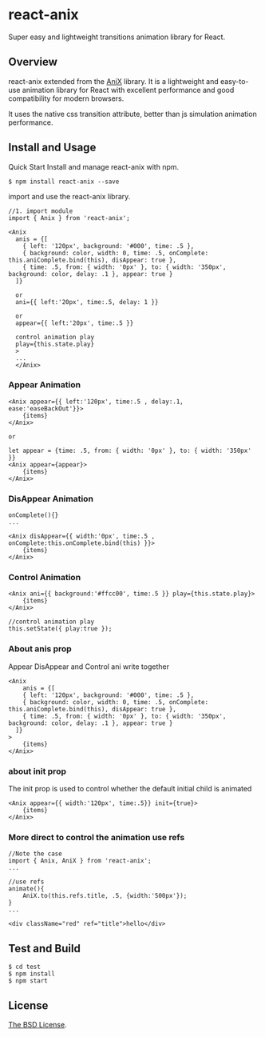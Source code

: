 # react-anix

Super easy and lightweight transitions animation library for React.

## Overview

react-anix extended from the [AniX](https://github.com/a-jie/AniX) library. It is a lightweight and easy-to-use animation library for React with excellent performance and good compatibility for modern browsers.

It uses the native css transition attribute, better than js simulation animation performance. 

## Install and Usage
Quick Start
Install and manage react-anix with npm.

```
$ npm install react-anix --save
```

import and use the react-anix library.

```
//1. import module
import { Anix } from 'react-anix';

<Anix 
  anis = {[
    { left: '120px', background: '#000', time: .5 },
    { background: color, width: 0, time: .5, onComplete: this.aniComplete.bind(this), disAppear: true },
    { time: .5, from: { width: '0px' }, to: { width: '350px', background: color, delay: .1 }, appear: true }
  ]}
	
  or 
  ani={{ left:'20px', time:.5, delay: 1 }}
  
  or 
  appear={{ left:'20px', time:.5 }}
  
  control animation play
  play={this.state.play}
  >
  ...
  </Anix>
```

### Appear Animation
```
<Anix appear={{ left:'120px', time:.5 , delay:.1, ease:'easeBackOut'}}>
	{items}
</Anix>

or

let appear = {time: .5, from: { width: '0px' }, to: { width: '350px' }}
<Anix appear={appear}>
	{items}
</Anix>
```

### DisAppear Animation
```
onComplete(){}
...

<Anix disAppear={{ width:'0px', time:.5 , onComplete:this.onComplete.bind(this) }}>
	{items}
</Anix>
```

### Control Animation
```
<Anix ani={{ background:'#ffcc00', time:.5 }} play={this.state.play}>
	{items}
</Anix>

//control animation play
this.setState({ play:true });
```

### About anis prop
Appear DisAppear and Control ani  write together  

```
<Anix 
	anis = {[
    { left: '120px', background: '#000', time: .5 },
    { background: color, width: 0, time: .5, onComplete: this.aniComplete.bind(this), disAppear: true },
    { time: .5, from: { width: '0px' }, to: { width: '350px', background: color, delay: .1 }, appear: true }
  ]}
>
	{items}
</Anix>
```

### about init prop
The init prop is used to control whether the default initial child is animated
```
<Anix appear={{ width:'120px', time:.5}} init={true}>
	{items}
</Anix>
```

### More direct to control the animation use refs
```
//Note the case
import { Anix, AniX } from 'react-anix';
...

//use refs
animate(){
	AniX.to(this.refs.title, .5, {width:'500px'});
}
...

<div className="red" ref="title">hello</div>
```

## Test and Build

```
$ cd test
$ npm install
$ npm start
```

## License

[The BSD License](https://opensource.org/licenses/BSD-3-Clause).